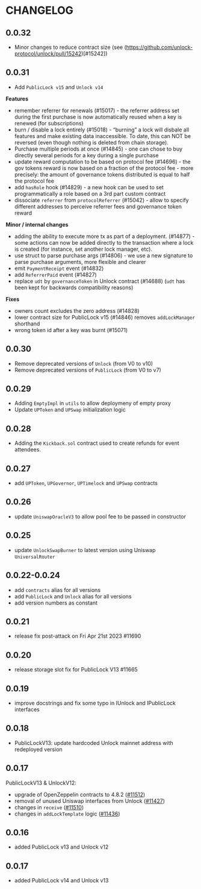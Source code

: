 # CHANGELOG

## 0.0.32

- Minor changes to reduce contract size (see (https://github.com/unlock-protocol/unlock/pull/15242)[#15242])

## 0.0.31

- Add `PublicLock v15` and `Unlock v14`

**Features**

- remember referrer for renewals (#15017) - the referrer address set during the first purchase is now automatically reused when a key is renewed (for subscriptions)
- burn / disable a lock entirely (#15018) - “burning” a lock will disbale all features and make existing data inaccessible. To date, this can NOT be reversed (even though nothing is deleted from chain storage).
- Purchase multiple periods at once (#14845) - one can chose to buy directly several periods for a key during a single purchase
- update reward computation to be based on protocol fee (#14696) - the gov tokens reward is now based on a fraction of the protocol fee - more precisely: the amount of governance tokens distributed is equal to half the protocol fee
- add `hasRole` hook (#14829) - a new hook can be used to set programmatically a role based on a 3rd part custom contract
- dissociate `referrer` from `protocolReferrer` (#15042) - allow to specify different addresses to perceive referrer fees and governance token reward

**Minor / internal changes**

- adding the ability to execute more tx as part of a deployment. (#14877) - some actions can now be added directly to the transaction where a lock is created (for instance, set another lock manager, etc).
- use struct to parse purchase args (#14806) - we use a new signature to parse purchase arguments, more flexible and clearer
- emit `PaymentReceipt` event (#14832)
- add `ReferrerPaid` event (#14827)
- replace `udt` by `governanceToken` in Unlock contract (#14688) (`udt` has been kept for backwards compatibility reasons)

**Fixes**

- owners count excludes the zero address (#14828)
- lower contract size for PublicLock v15 (#14846) removes `addLockManager` shorthand
- wrong token id after a key was burnt (#15071)

## 0.0.30

- Remove deprecated versions of `Unlock` (from V0 to v10)
- Remove deprecated versions of `PublicLock` (from V0 to v7)

## 0.0.29

- Adding `EmptyImpl` in `utils` to allow deploymeny of empty proxy
- Update `UPToken` and `UPSwap` initialization logic

## 0.0.28

- Adding the `Kickback.sol` contract used to create refunds for event attendees.

## 0.0.27

- add `UPToken`, `UPGovernor`, `UPTimelock` and `UPSwap` contracts

## 0.0.26

- update `UniswapOracleV3` to allow pool fee to be passed in constructor

## 0.0.25

- update `UnlockSwapBurner` to latest version using Uniswap `UniversalRouter`

## 0.0.22-0.0.24

- add `contracts` alias for all versions
- add `PublicLock` and `Unlock` alias for all versions
- add version numbers as constant

## 0.0.21

- release fix post-attack on Fri Apr 21st 2023 #11690

## 0.0.20

- release storage slot fix for PublicLock V13 #11665

## 0.0.19

- improve docstrings and fix some typo in IUnlock and IPublicLock interfaces

## 0.0.18

- PublicLockV13: update hardcoded Unlock mainnet address with redeployed version

## 0.0.17

PublicLockV13 & UnlockV12:

- upgrade of OpenZeppelin contracts to 4.8.2 ([#11512](https://github.com/unlock-protocol/unlock/pull/11512))
- removal of unused Uniswap interfaces from Unlock ([#11427](https://github.com/unlock-protocol/unlock/pull/11427))
- changes in `receive` ([#11510](https://github.com/unlock-protocol/unlock/pull/11510))
- changes in `addLockTemplate` logic ([#11436](https://github.com/unlock-protocol/unlock/pull/11436))

## 0.0.16

- added PublicLock v13 and Unlock v12

## 0.0.17

- added PublicLock v14 and Unlock v13
